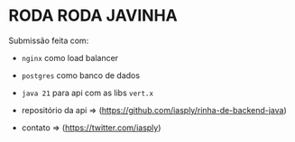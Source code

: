 # RODA RODA JAVINHA


Submissão feita com:

  - `nginx` como load balancer

  - `postgres` como banco de dados

  - `java 21` para api com as libs `vert.x`

  - repositório da api => (https://github.com/iasply/rinha-de-backend-java)

  - contato => (https://twitter.com/iasply)
  
